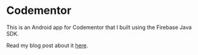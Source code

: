 # Codementor

This is an Android app for Codementor that I built using the Firebase Java SDK.

Read my blog post about it [here](http://blog.aluxian.com/how-i-hacked-codementor-to-build-an-android-app/).
